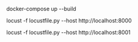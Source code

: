 docker-compose up --build

locust -f locustfile.py --host http://localhost:8000

locust -f locustfile.py --host http://localhost:8001